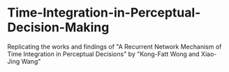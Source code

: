 # Time-Integration-in-Perceptual-Decision-Making

Replicating the works and findings of "A Recurrent Network Mechanism of Time Integration in
Perceptual Decisions" by "Kong-Fatt Wong and Xiao-Jing Wang"
